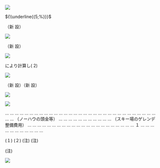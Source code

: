 ![](https://www.nta.go.jp/tmp/278f00f2-6747-45c7-b8ec-ad3be7f5618a/images/db4186f72f3046f9d45540006d2459473b90fe186d20ab68e852c7bc952646ad.jpg)

${\\underline{{5;%}}}$

（新 設）

![](https://www.nta.go.jp/tmp/278f00f2-6747-45c7-b8ec-ad3be7f5618a/images/be01ff07c0f9b22958565ff64507f9dacbb2f2c1095fbd464ce1f94afc420ec1.jpg)

（新 設）

![](https://www.nta.go.jp/tmp/278f00f2-6747-45c7-b8ec-ad3be7f5618a/images/260a234330e09863d031598e04dcf7e65252763d12c077abae5713db41ee115f.jpg)

により計算し( 2)

![](https://www.nta.go.jp/tmp/278f00f2-6747-45c7-b8ec-ad3be7f5618a/images/3f0597d2fd18e3e524efddb2053abdb2c009f3f33612768bd835a7e9944257ad.jpg)

（新 設）（新 設）

![](https://www.nta.go.jp/tmp/278f00f2-6747-45c7-b8ec-ad3be7f5618a/images/86465c43e3b464971338ee167d45f7c6be698c40494e0cd0120160d3cc0fb3c3.jpg)

![](https://www.nta.go.jp/tmp/278f00f2-6747-45c7-b8ec-ad3be7f5618a/images/67865a1910a0930ffb203915e3ac97ebb1c1bac0d1da2d3c54a3ee639ad54a8d.jpg)

… … … … … … … … … … … … … … … … … … … … … … … … … … … … … … … … … （ノーハウの頭金等） … … … … … … … … … … … （スキー場のゲレンデ整備費用） … … … … … … … … … … … … … … … … … … … … … … １ … … … … … … … … … … …

(１) (２) (注) (注)

(注)

![](https://www.nta.go.jp/tmp/278f00f2-6747-45c7-b8ec-ad3be7f5618a/images/7d1e32e95cc8aed29e5860ec489a3325a6bd187af911378f25955de8267959da.jpg)